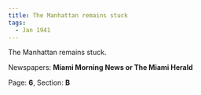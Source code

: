 ```yaml
---  
title: The Manhattan remains stuck  
tags:  
  - Jan 1941  
---  
```

  
The Manhattan remains stuck.  
  
Newspapers: **Miami Morning News or The Miami Herald**  
  
Page: **6**, Section: **B** 
